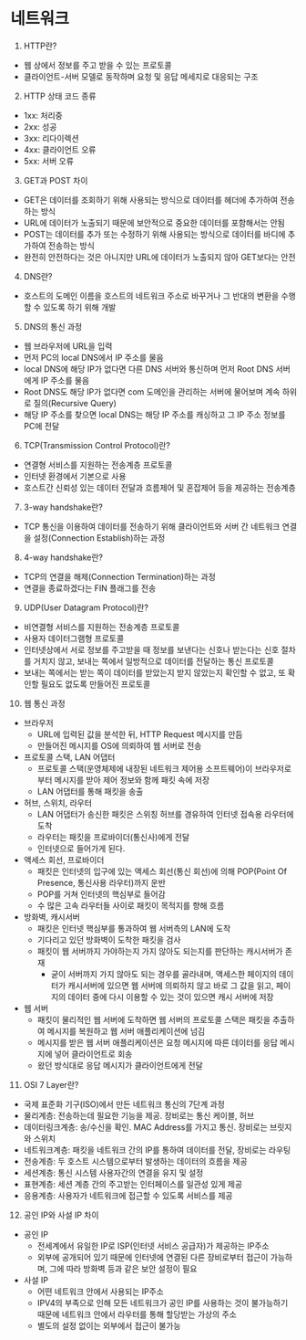 # 네트워크

1. HTTP란?

- 웹 상에서 정보를 주고 받을 수 있는 프로토콜
- 클라이언트-서버 모델로 동작하며 요청 및 응답 메세지로 대응되는 구조

2. HTTP 상태 코드 종류

- 1xx: 처리중
- 2xx: 성공
- 3xx: 리다이렉션
- 4xx: 클라이언트 오류
- 5xx: 서버 오류

3. GET과 POST 차이

- GET은 데이터를 조회하기 위해 사용되는 방식으로 데이터를 헤더에 추가하여 전송하는 방식
- URL에 데이터가 노출되기 때문에 보안적으로 중요한 데이터를 포함해서는 안됨
- POST는 데이터를 추가 또는 수정하기 위해 사용되는 방식으로 데이터를 바디에 추가하여 전송하는 방식
- 완전히 안전하다는 것은 아니지만 URL에 데이터가 노출되지 않아 GET보다는 안전

4. DNS란?

- 호스트의 도메인 이름을 호스트의 네트워크 주소로 바꾸거나 그 반대의 변환을 수행할 수 있도록 하기 위해 개발

5. DNS의 통신 과정

- 웹 브라우저에 URL을 입력
- 먼저 PC의 local DNS에서 IP 주소를 물음
- local DNS에 해당 IP가 없다면 다른 DNS 서버와 통신하며 먼저 Root DNS 서버에게 IP 주소를 물음
- Root DNS도 해당 IP가 없다면 com 도메인을 관리하는 서버에 물어보며 계속 하위로 질의(Recursive Query)
- 해당 IP 주소를 찾으면 local DNS는 해당 IP 주소를 캐싱하고 그 IP 주소 정보를 PC에 전달

6. TCP(Transmission Control Protocol)란?

- 연결형 서비스를 지원하는 전송계층 프로토콜
- 인터넷 환경에서 기본으로 사용
- 호스트간 신뢰성 있는 데이터 전달과 흐름제어 및 혼잡제어 등을 제공하는 전송계층

7. 3-way handshake란?

- TCP 통신을 이용하여 데이터를 전송하기 위해 클라이언트와 서버 간 네트워크 연결을 설정(Connection Establish)하는 과정

8. 4-way handshake란?

- TCP의 연결을 해제(Connection Termination)하는 과정
- 연결을 종료하겠다는 FIN 플래그를 전송

9. UDP(User Datagram Protocol)란?

- 비연결형 서비스를 지원하는 전송계층 프로토콜
- 사용자 데이터그램형 프로토콜
- 인터넷상에서 서로 정보를 주고받을 때 정보를 보낸다는 신호나 받는다는 신호 절차를 거치지 않고, 보내는 쪽에서 일방적으로 데이터를 전달하는 통신 프로토콜
- 보내는 쪽에서는 받는 쪽이 데이터를 받았는지 받지 않았는지 확인할 수 없고, 또 확인할 필요도 없도록 만들어진 프로토콜

10. 웹 통신 과정

- 브라우저
  - URL에 입력된 값을 분석한 뒤, HTTP Request 메시지를 만듬
  - 만들어진 메시지를 OS에 의뢰하여 웹 서버로 전송
- 프로토콜 스택, LAN 어댑터
  - 프로토콜 스택(운영체제에 내장된 네트워크 제어용 소프트웨어)이 브라우저로부터 메시지를 받아 제어 정보와 함께 패킷 속에 저장
  - LAN 어댑터를 통해 패킷을 송출
- 허브, 스위치, 라우터
  - LAN 어댑터가 송신한 패킷은 스위칭 허브를 경유하여 인터넷 접속용 라우터에 도착
  - 라우터는 패킷을 프로바이더(통신사)에게 전달
  - 인터넷으로 들어가게 된다.
- 액세스 회선, 프로바이더
  - 패킷은 인터넷의 입구에 있는 액세스 회선(통신 회선)에 의해 POP(Point Of Presence, 통신사용 라우터)까지 운반
  - POP를 거쳐 인터넷의 핵심부로 들어감
  - 수 많은 고속 라우터들 사이로 패킷이 목적지를 향해 흐름
- 방화벽, 캐시서버
  - 패킷은 인터넷 핵심부를 통과하여 웹 서버측의 LAN에 도착
  - 기다리고 있던 방화벽이 도착한 패킷을 검사
  - 패킷이 웹 서버까지 가야하는지 가지 않아도 되는지를 판단하는 캐시서버가 존재
    - 굳이 서버까지 가지 않아도 되는 경우를 골라내며, 액세스한 페이지의 데이터가 캐시서버에 있으면 웹 서버에 의뢰하지 않고 바로 그 값을 읽고, 페이지의 데이터 중에 다시 이용할 수 있는 것이 있으면 캐시 서버에 저장
- 웹 서버
  - 패킷이 물리적인 웹 서버에 도착하면 웹 서버의 프로토콜 스택은 패킷을 추출하여 메시지를 복원하고 웹 서버 애플리케이션에 넘김
  - 메시지를 받은 웹 서버 애플리케이션은 요청 메시지에 따른 데이터를 응답 메시지에 넣어 클라이언트로 회송
  - 왔던 방식대로 응답 메시지가 클라이언트에게 전달

11. OSI 7 Layer란?

- 국제 표준화 기구(ISO)에서 만든 네트워크 통신의 7단계 과정
- 물리계층: 전송하는데 필요한 기능을 제공. 장비로는 통신 케이블, 허브
- 데이터링크계층: 송/수신을 확인. MAC Address를 가지고 통신. 장비로는 브릿지와 스위치
- 네트워크계층: 패킷을 네트워크 간의 IP를 통하여 데이터를 전달, 장비로는 라우팅
- 전송계층: 두 호스트 시스템으로부터 발생하는 데이터의 흐름을 제공
- 세션계층: 통신 시스템 사용자간의 연결을 유지 및 설정
- 표현계층: 세션 계층 간의 주고받는 인터페이스를 일관성 있게 제공
- 응용계층: 사용자가 네트워크에 접근할 수 있도록 서비스를 제공

12. 공인 IP와 사설 IP 차이

- 공인 IP
  - 전세계에서 유일한 IP로 ISP(인터넷 서비스 공급자)가 제공하는 IP주소
  - 외부에 공개되어 있기 때문에 인터넷에 연결된 다른 장비로부터 접근이 가능하며, 그에 따라 방화벽 등과 같은 보안 설정이 필요
- 사설 IP
  - 어떤 네트워크 안에서 사용되는 IP주소
  - IPV4의 부족으로 인해 모든 네트워크가 공인 IP를 사용하는 것이 불가능하기 때문에 네트워크 안에서 라우터를 통해 할당받는 가상의 주소
  - 별도의 설정 없이는 외부에서 접근이 불가능
